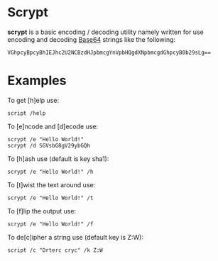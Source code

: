 # Scrypt
**scrypt** is a basic encoding / decoding utility namely written for use encoding
and decoding [Base64](https://en.wikipedia.org/wiki/Base64) strings like the following:

```
VGhpcyBpcyBhIEJhc2U2NCBzdHJpbmcgYnVpbHQgdXNpbmcgdGhpcyB0b29sLg==
```

# Examples
To get [h]elp use:
```
script /help
```

To [e]ncode and [d]ecode use:
```
scrypt /e "Hello World!"
scrypt /d SGVsbG8gV29ybGQh
```

To [h]ash use (default is key sha1):
```
scrypt /e "Hello World!" /h
```

To [t]wist the text around use:
```
scrypt /e "Hello World!" /t
```
To [f]lip the output use:
```
scrypt /e "Hello World!" /f
```

To de[c]ipher a string use (default key is Z:W):
```
script /c "Drterc cryc" /k Z:W
```
